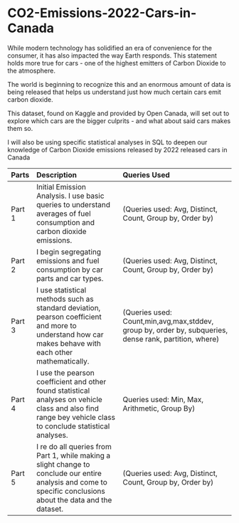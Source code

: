 # CO2-Emissions-2022-Cars-in-Canada


While modern technology has solidified an era of convenience for the consumer, it has also impacted the way Earth responds. This statement holds more true for cars - one of the highest emitters of Carbon Dioxide to the atmosphere.

The world is beginning to recognize this and an enormous amount of data is being released that helps us understand just how much certain cars emit carbon dioxide.

This dataset, found on Kaggle and provided by Open Canada, will set out to explore which cars are the bigger culprits - and what about said cars makes them so.

I will also be using specific statistical analyses in SQL to deepen our knowledge of Carbon Dioxide emissions released by 2022 released cars in Canada


|**Parts**|**Description**|**Queries Used**|
| :------------- |:-------------| :-----|
| Part 1      |Initial Emission Analysis. I use basic queries to understand averages of fuel consumption and carbon dioxide emissions. |(Queries used: Avg, Distinct, Count, Group by, Order by)|
| Part 2     |   I begin segregating emissions and fuel consumption by car parts and car types.   | (Queries used: Avg, Distinct, Count, Group by, Order by) |
| Part 3 |    I use statistical methods such as standard deviation, pearson coefficient and more to understand how car makes behave with each other mathematically. | (Queries used: Count,min,avg,max,stddev, group by, order by, subqueries, dense rank, partition, where)  |
| Part 4 |    I use the pearson coefficient and other found statistical analyses on vehicle class and also find  range bey vehicle class to conclude statistical analyses.     |Queries used: Min, Max, Arithmetic,  Group By)  |
| Part 5 |    I re do all queries from Part 1, while making a slight change to conclude our entire analysis and come to specific conclusions about the data and the dataset.     |(Queries used: Avg, Distinct, Count, Group by, Order by)  |
